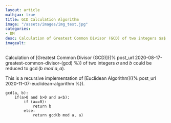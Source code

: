 ```yaml
---
layout: article
mathjax: true
title: GCD Calculation Algorithm
image: "/assets/images/img_test.jpg"
categories:
- DM
desc: Calculation of Greatest Common Divisor (GCD) of two integers $a$ and $b$ could be reduced to $\gcd(b\ mod\ a, a)$. 
imagealt: 
---
```


Calculation of [Greatest Common Divisor (GCD)]({% post_url 2020-08-17-greatest-common-divisor-(gcd) %}) of two integers $a$ and $b$ could be reduced to $\gcd(b\ mod\ a, a)$.

































































































































































































































































































































































This is a recursive implementation of [Euclidean Algorithm]({% post_url 2020-11-07-euclidean-algorithm %}).

```
gcd(a, b):
	if(a>0 and b>0 and a<b):
		if (a==0):
			return b
		else:
			return gcd(b mod a, a)
```

